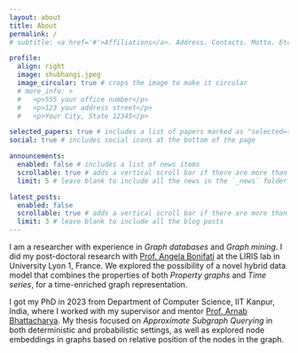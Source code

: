 ```yaml
---
layout: about
title: About
permalink: /
# subtitle: <a href='#'>Affiliations</a>. Address. Contacts. Motto. Etc.

profile:
  align: right
  image: shubhangi.jpeg
  image_circular: true # crops the image to make it circular
  # more_info: >
  #   <p>555 your office number</p>
  #   <p>123 your address street</p>
  #   <p>Your City, State 12345</p>

selected_papers: true # includes a list of papers marked as "selected={true}"
social: true # includes social icons at the bottom of the page

announcements:
  enabled: false # includes a list of news items
  scrollable: true # adds a vertical scroll bar if there are more than 3 news items
  limit: 5 # leave blank to include all the news in the `_news` folder

latest_posts:
  enabled: false
  scrollable: true # adds a vertical scroll bar if there are more than 3 new posts items
  limit: 3 # leave blank to include all the blog posts
---
```


I am a researcher with experience in *Graph databases* and *Graph mining*.
I did my post-doctoral research with [Prof. Angela Bonifati](https://perso.liris.cnrs.fr/angela.bonifati/) at the LIRIS lab in University Lyon 1, France. We explored the possibility of a novel
hybrid data model that combines the properties of both _Property graphs_ and _Time series_, for a
time-enriched graph representation.

I got my PhD in 2023 from Department of Computer Science, IIT Kanpur, India, where I worked with
my supervisor and mentor [Prof. Arnab Bhattacharya](https://www.cse.iitk.ac.in/users/arnabb/). 
My thesis focused on *Approximate Subgraph Querying* in both deterministic and probabilistic
settings, as well as explored node embeddings in graphs based on relative position of the nodes
in the graph.